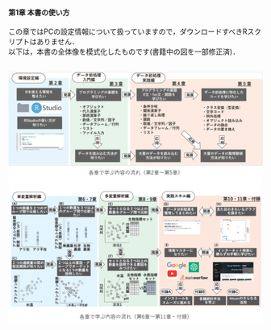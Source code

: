 #### 第1章 本書の使い方
この章ではPCの設定情報について扱っていますので，ダウンロードすべきRスクリプトはありません．<br>
以下は，本書の全体像を模式化したものです(書籍中の図を一部修正済)．<br><br>

![図1.2-1.3](./chapter01_no1no2_final.png)



